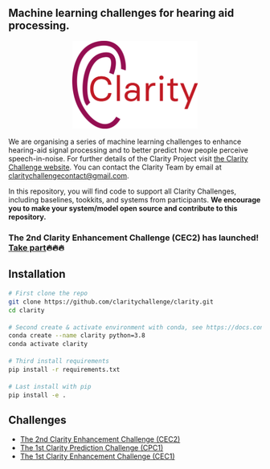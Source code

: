 ## Machine learning challenges for hearing aid processing.
<p align="center">
  <img src="docs/images/earfinal_clarity_customColour.png" alt="drawing" width="250"/>
</p>

We are organising a series of machine learning challenges to enhance hearing-aid signal processing and to better predict how people perceive speech-in-noise. For further details of the Clarity Project visit [the Clarity Challenge website](https://claritychallenge.github.io/clarity_CC_doc/). You can contact the Clarity Team by email at [claritychallengecontact@gmail.com](claritychallengecontact@gmail.com).

In this repository, you will find code to support all Clarity Challenges, including baselines, tookkits, and systems from participants. **We encourage you to make your system/model open source and contribute to this repository.**

### The 2nd Clarity Enhancement Challenge (CEC2) has launched! [Take part](https://claritychallenge.github.io/clarity_CC_doc/docs/category/taking-part):fire::fire::fire:

## Installation
```bash
# First clone the repo
git clone https://github.com/claritychallenge/clarity.git
cd clarity

# Second create & activate environment with conda, see https://docs.conda.io/projects/conda/en/latest/user-guide/install/index.html
conda create --name clarity python=3.8
conda activate clarity

# Third install requirements
pip install -r requirements.txt

# Last install with pip
pip install -e .
```

## Challenges
- [The 2nd Clarity Enhancement Challenge (CEC2)](./recipes/cec2)
- [The 1st Clarity Prediction Challenge (CPC1)](./recipes/cpc1)
- [The 1st Clarity Enhancement Challenge (CEC1)](./recipes/cec1/baseline)
